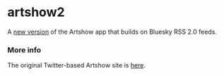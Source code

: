 # artshow2

A <a href="http://artshow2.scripting.com/">new version</a> of the Artshow app that builds on Bluesky RSS 2.0 feeds. 

### More info

The original Twitter-based Artshow site is <a href="http://artshow.scripting.com/">here</a>. 

